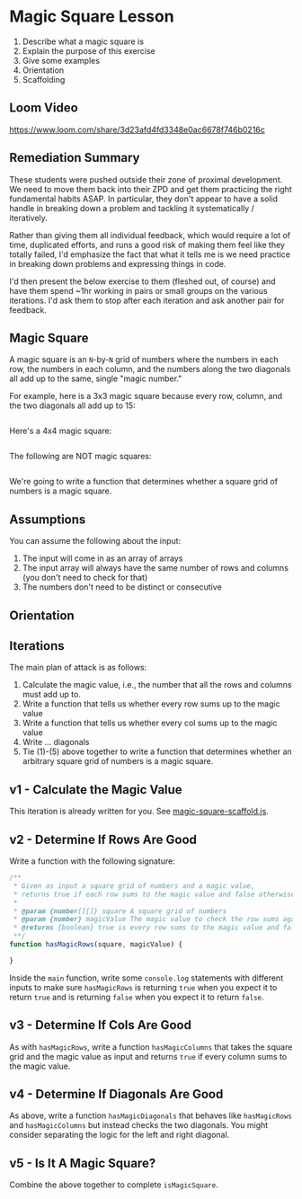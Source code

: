 # Magic Square Lesson

1. Describe what a magic square is
2. Explain the purpose of this exercise
3. Give some examples
4. Orientation
5. Scaffolding

## Loom Video

https://www.loom.com/share/3d23afd4fd3348e0ac6678f746b0216c

## Remediation Summary

These students were pushed outside their zone of proximal development. We need to move them back into their ZPD and get them practicing the right fundamental habits ASAP. In particular, they don't appear to have a solid handle in breaking down a problem and tackling it systematically / iteratively.

Rather than giving them all individual feedback, which would require a lot of time, duplicated efforts, and runs a good risk of making them feel like they totally failed, I'd emphasize the fact that what it tells me is we need practice in breaking down problems and expressing things in code.

I'd then present the below exercise to them (fleshed out, of course) and have them spend ~1hr working in pairs or small groups on the various iterations. I'd ask them to stop after each iteration and ask another pair for feedback.

## Magic Square

A magic square is an `N`-by-`N` grid of numbers where the numbers in each row, the numbers in each column, and the numbers along the two diagonals all add up to the same, single "magic number."

For example, here is a 3x3 magic square because every row, column, and the two diagonals all add up to 15:

```text
```

Here's a 4x4 magic square:

```text
```

The following are NOT magic squares:

```text
```

We're going to write a function that determines whether a square grid of numbers is a magic square.

## Assumptions

You can assume the following about the input:

1. The input will come in as an array of arrays
1. The input array will always have the same number of rows and columns (you don't need to check for that)
1. The numbers don't need to be distinct or consecutive

## Orientation

## Iterations

The main plan of attack is as follows:

1. Calculate the magic value, i.e., the number that all the rows and columns must add up to.
2. Write a function that tells us whether every row sums up to the magic value
3. Write a function that tells us whether every col sums up to the magic value
4. Write ... diagonals
5. Tie (1)-(5) above together to write a function that determines whether an arbitrary square grid of numbers is a magic square.

## v1 - Calculate the Magic Value

This iteration is already written for you. See [magic-square-scaffold.js](magic-square-scaffold.js).

## v2 - Determine If Rows Are Good

Write a function with the following signature:

```javascript
/**
 * Given as input a square grid of numbers and a magic value,
 * returns true if each row sums to the magic value and false otherwise.
 *
 * @param {number[][]} square A square grid of numbers
 * @param {number} magicValue The magic value to check the row sums against
 * @returns {boolean} true is every row sums to the magic value and false otherwise
 **/
function hasMagicRows(square, magicValue) {

}
```

Inside the `main` function, write some `console.log` statements with different inputs to make sure `hasMagicRows` is returning `true` when you expect it to return `true` and is returning `false` when you expect it to return `false`.

## v3 - Determine If Cols Are Good

As with `hasMagicRows`, write a function `hasMagicColumns` that takes the square grid and the magic value as input and returns `true` if every column sums to the magic value.

## v4 - Determine If Diagonals Are Good

As above, write a function `hasMagicDiagonals` that behaves like `hasMagicRows` and `hasMagicColumns` but instead checks the two diagonals. You might consider separating the logic for the left and right diagonal.

## v5 - Is It A Magic Square?

Combine the above together to complete `isMagicSquare`.
